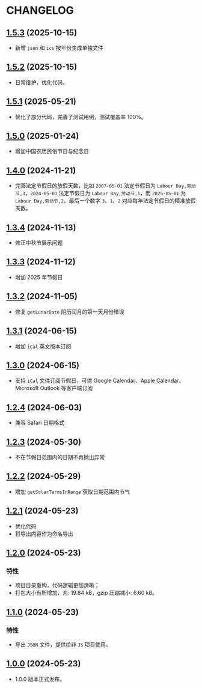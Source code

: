 # CHANGELOG

## [1.5.3](https://github.com/vsme/chinese-days) (2025-10-15)

- 新增 `json` 和 `ics` 按年份生成单独文件

## [1.5.2](https://github.com/vsme/chinese-days) (2025-10-15)

- 日常维护，优化代码。

## [1.5.1](https://github.com/vsme/chinese-days) (2025-05-21)

- 优化了部分代码，完善了测试用例，测试覆盖率 100%。

## [1.5.0](https://github.com/vsme/chinese-days) (2025-01-24)

- 增加中国农历民俗节日与纪念日

## [1.4.0](https://github.com/vsme/chinese-days) (2024-11-21)

- 完善法定节假日的放假天数，比如 `2007-05-01` 法定节假日为 `Labour Day,劳动节,3`，`2024-05-01` 法定节假日为 `Labour Day,劳动节,1`，而 `2025-05-01` 为 `Labour Day,劳动节,2`，最后一个数字 `3`、`1`、`2` 对应每年法定节假日的精准放假天数。

## [1.3.4](https://github.com/vsme/chinese-days) (2024-11-13)

- 修正中秋节展示问题

## [1.3.3](https://github.com/vsme/chinese-days) (2024-11-12)

- 增加 2025 年节假日

## [1.3.2](https://github.com/vsme/chinese-days) (2024-11-05)

- 修复 `getLunarDate` 阴历闰月的第一天月份错误

## [1.3.1](https://github.com/vsme/chinese-days) (2024-06-15)

- 增加 `iCal` 英文版本订阅

## [1.3.0](https://github.com/vsme/chinese-days) (2024-06-15)

- 支持 `iCal` 文件订阅节假日，可供 Google Calendar、Apple Calendar、Microsoft Outlook 等客户端订阅

## [1.2.4](https://github.com/vsme/chinese-days) (2024-06-03)

- 兼容 Safari 日期格式

## [1.2.3](https://github.com/vsme/chinese-days) (2024-05-30)

- 不在节假日范围内的日期不再抛出异常

## [1.2.2](https://github.com/vsme/chinese-days) (2024-05-29)

- 增加 `getSolarTermsInRange` 获取日期范围内节气

## [1.2.1](https://github.com/vsme/chinese-days) (2024-05-23)

- 优化代码
- 将导出内容作为命名导出

## [1.2.0](https://github.com/vsme/chinese-days) (2024-05-23)

### 特性

- 项目目录重构，代码逻辑更加清晰；
- 打包大小有所增加，为: 19.84 kB，gzip 压缩减小: 6.60 kB。

## [1.1.0](https://github.com/vsme/chinese-days) (2024-05-23)

### 特性

- 导出 `JSON` 文件，提供给非 `JS` 项目使用。

## [1.0.0](https://github.com/vsme/chinese-days) (2024-05-23)

- 1.0.0 版本正式发布。